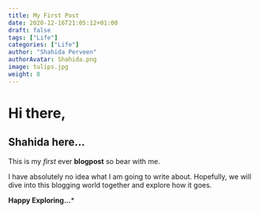 ```yaml
---
title: My First Post
date: 2020-12-16T21:05:12+01:00
draft: false
tags: ["Life"]
categories: ["Life"]
author: "Shahida Perveen"
authorAvatar: Shahida.png
image: tulips.jpg
weight: 8    
---
```



# Hi there,

## Shahida here...

This is my *first* ever **blogpost** so bear with me.     

I have absolutely no idea what I am going to write about.
Hopefully, we will dive into this blogging world together and explore how it goes.    


**Happy Exploring...***



 

